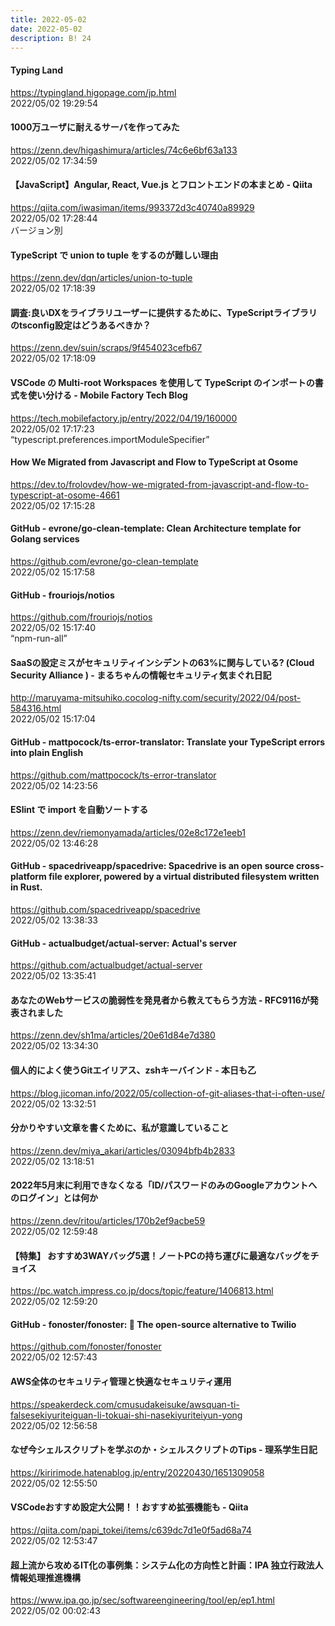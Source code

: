 ```yaml
---
title: 2022-05-02
date: 2022-05-02
description: B! 24
---
```


#### Typing Land
https://typingland.higopage.com/jp.html<br>
2022/05/02 19:29:54<br>


#### 1000万ユーザに耐えるサーバを作ってみた
https://zenn.dev/higashimura/articles/74c6e6bf63a133<br>
2022/05/02 17:34:59<br>


#### 【JavaScript】Angular, React, Vue.js とフロントエンドの本まとめ - Qiita
https://qiita.com/iwasiman/items/993372d3c40740a89929<br>
2022/05/02 17:28:44<br>
バージョン別


#### TypeScript で union to tuple をするのが難しい理由
https://zenn.dev/dqn/articles/union-to-tuple<br>
2022/05/02 17:18:39<br>


#### 調査:良いDXをライブラリユーザーに提供するために、TypeScriptライブラリのtsconfig設定はどうあるべきか？
https://zenn.dev/suin/scraps/9f454023cefb67<br>
2022/05/02 17:18:09<br>


#### VSCode の Multi-root Workspaces を使用して TypeScript のインポートの書式を使い分ける - Mobile Factory Tech Blog
https://tech.mobilefactory.jp/entry/2022/04/19/160000<br>
2022/05/02 17:17:23<br>
“typescript.preferences.importModuleSpecifier”


#### How We Migrated from Javascript and Flow to TypeScript at Osome
https://dev.to/frolovdev/how-we-migrated-from-javascript-and-flow-to-typescript-at-osome-4661<br>
2022/05/02 17:15:28<br>


#### GitHub - evrone/go-clean-template: Clean Architecture template for Golang services
https://github.com/evrone/go-clean-template<br>
2022/05/02 15:17:58<br>


#### GitHub - frouriojs/notios
https://github.com/frouriojs/notios<br>
2022/05/02 15:17:40<br>
“npm-run-all”


#### SaaSの設定ミスがセキュリティインシデントの63%に関与している? (Cloud Security Alliance ) - まるちゃんの情報セキュリティ気まぐれ日記
http://maruyama-mitsuhiko.cocolog-nifty.com/security/2022/04/post-584316.html<br>
2022/05/02 15:17:04<br>


#### GitHub - mattpocock/ts-error-translator: Translate your TypeScript errors into plain English
https://github.com/mattpocock/ts-error-translator<br>
2022/05/02 14:23:56<br>


#### ESlint で import を自動ソートする
https://zenn.dev/riemonyamada/articles/02e8c172e1eeb1<br>
2022/05/02 13:46:28<br>


#### GitHub - spacedriveapp/spacedrive: Spacedrive is an open source cross-platform file explorer, powered by a virtual distributed filesystem written in Rust.
https://github.com/spacedriveapp/spacedrive<br>
2022/05/02 13:38:33<br>


#### GitHub - actualbudget/actual-server: Actual's server
https://github.com/actualbudget/actual-server<br>
2022/05/02 13:35:41<br>


#### あなたのWebサービスの脆弱性を発見者から教えてもらう方法 - RFC9116が発表されました
https://zenn.dev/sh1ma/articles/20e61d84e7d380<br>
2022/05/02 13:34:30<br>


#### 個人的によく使うGitエイリアス、zshキーバインド - 本日も乙
https://blog.jicoman.info/2022/05/collection-of-git-aliases-that-i-often-use/<br>
2022/05/02 13:32:51<br>


#### 分かりやすい文章を書くために、私が意識していること
https://zenn.dev/miya_akari/articles/03094bfb4b2833<br>
2022/05/02 13:18:51<br>


#### 2022年5月末に利用できなくなる「ID/パスワードのみのGoogleアカウントへのログイン」とは何か
https://zenn.dev/ritou/articles/170b2ef9acbe59<br>
2022/05/02 12:59:48<br>


#### 【特集】 おすすめ3WAYバッグ5選！ノートPCの持ち運びに最適なバッグをチョイス
https://pc.watch.impress.co.jp/docs/topic/feature/1406813.html<br>
2022/05/02 12:59:20<br>


#### GitHub - fonoster/fonoster: 🚀 The open-source alternative to Twilio
https://github.com/fonoster/fonoster<br>
2022/05/02 12:57:43<br>


#### AWS全体のセキュリティ管理と快適なセキュリティ運用
https://speakerdeck.com/cmusudakeisuke/awsquan-ti-falsesekiyuriteiguan-li-tokuai-shi-nasekiyuriteiyun-yong<br>
2022/05/02 12:56:58<br>


#### なぜ今シェルスクリプトを学ぶのか・シェルスクリプトのTips - 理系学生日記
https://kiririmode.hatenablog.jp/entry/20220430/1651309058<br>
2022/05/02 12:55:50<br>


#### VSCodeおすすめ設定大公開！！おすすめ拡張機能も - Qiita
https://qiita.com/papi_tokei/items/c639dc7d1e0f5ad68a74<br>
2022/05/02 12:53:47<br>


#### 超上流から攻めるIT化の事例集：システム化の方向性と計画：IPA 独立行政法人 情報処理推進機構
https://www.ipa.go.jp/sec/softwareengineering/tool/ep/ep1.html<br>
2022/05/02 00:02:43<br>



